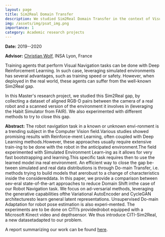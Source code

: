 ```yaml
---
layout: page
title: Sim2Real Domain Transfer
description: We studied Sim2Real Domain Transfer in the context of Visual Navigation.
img: /assets/img/psat_img.png
importance: 1
category: Academic research projects
---
```


**Date:** 2019--2020

**Advisor:** [Christian Wolf](https://perso.liris.cnrs.fr/christian.wolf/), INSA Lyon, France

Training agents that perform Visual Navigation tasks can be done with Deep Reinforcement Learning. In such case, leveraging simulated environments has several advantages, such as training speed or safety. However, when deployed in the real world, these agents can suffer from the well-known Sim2Real gap.

In this Master's research project, we studied this Sim2Real gap, by collecting a dataset of aligned RGB-D pairs between the camera of a real robot and a scanned version of the environment it involves in (leveraging the Habit Simulator from FAIR). We also experimented with different methods to try to close this gap.

**Abstract:**
The robot navigation task in a known or unknown envi-ronment is a trending subject in the Computer Vision field.Various  studies  showed  promising  results  with  Reinforce-ment Learning, often coupled with Deep Learning methods.However, these approaches usually require extensive train-ing to be done with the robot in the anticipated environment.The field experimented with Simulated Environment Learn-ing as it allows for very fast bootstrapping and learning.This specific task requires then to use the learned model ina real environment.  An efficient way to close the gap be-tween simulated and real data distributions is through Do-main Transfer, i.e.  methods trying to build models that arerobust to a change of characteristics inside the considereddata.  In this paper, we provide a comparison between sev-eral state-of-the-art approaches to reduce Domain Shift inthe  case  of  our  Robot  Navigation  task.   We  focus  on  ad-versarial methods, leveraging the generative capabilities ofthe Variational AutoEncoder and CycleGAN architecturesto learn general latent representations.  Unsupervised Do-main Adaptation for robot pose estimation is also experi-mented. The experiments are to be done on CITI’s providedrobot  equipped  with  a  Microsoft  Kinect  video  and  depthsensor.   We  thus  introduce  CITI-Sim2Real,  a  new  datasetadapted to our problem.

A report summarizing our work can be found [here](/assets/pdf/P_SAT.pdf).
